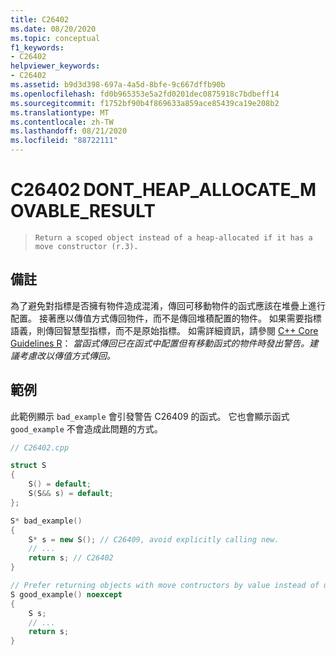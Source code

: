 ```yaml
---
title: C26402
ms.date: 08/20/2020
ms.topic: conceptual
f1_keywords:
- C26402
helpviewer_keywords:
- C26402
ms.assetid: b9d3d398-697a-4a5d-8bfe-9c667dffb90b
ms.openlocfilehash: fd0b965353e5a2fd0201dec0875918c7bdbeff14
ms.sourcegitcommit: f1752bf90b4f869633a859ace85439ca19e208b2
ms.translationtype: MT
ms.contentlocale: zh-TW
ms.lasthandoff: 08/21/2020
ms.locfileid: "88722111"
---
```

# <a name="c26402dont_heap_allocate_movable_result"></a>C26402 DONT_HEAP_ALLOCATE_MOVABLE_RESULT

> `Return a scoped object instead of a heap-allocated if it has a move constructor (r.3).`

## <a name="remarks"></a>備註

為了避免對指標是否擁有物件造成混淆，傳回可移動物件的函式應該在堆疊上進行配置。 接著應以傳值方式傳回物件，而不是傳回堆積配置的物件。 如果需要指標語義，則傳回智慧型指標，而不是原始指標。 如需詳細資訊，請參閱 [C++ Core Guidelines R](https://github.com/isocpp/CppCoreGuidelines/blob/master/CppCoreGuidelines.md#Rr-ptr)： *當函式傳回已在函式中配置但有移動函式的物件時發出警告。建議考慮改以傳值方式傳回。*

## <a name="example"></a>範例

此範例顯示 `bad_example` 會引發警告 C26409 的函式。 它也會顯示函式 `good_example` 不會造成此問題的方式。

```cpp
// C26402.cpp

struct S
{
    S() = default;
    S(S&& s) = default;
};

S* bad_example()
{
    S* s = new S(); // C26409, avoid explicitly calling new.
    // ... 
    return s; // C26402
}

// Prefer returning objects with move contructors by value instead of unnecessarily heap-allocating the object.
S good_example() noexcept
{
    S s;
    // ...
    return s;
}
```
